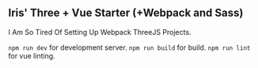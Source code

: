 ## Iris' Three + Vue Starter (+Webpack and Sass)

I Am So Tired Of Setting Up Webpack ThreeJS Projects.

`npm run dev` for development server.
`npm run build` for build.
`npm run lint` for vue linting.